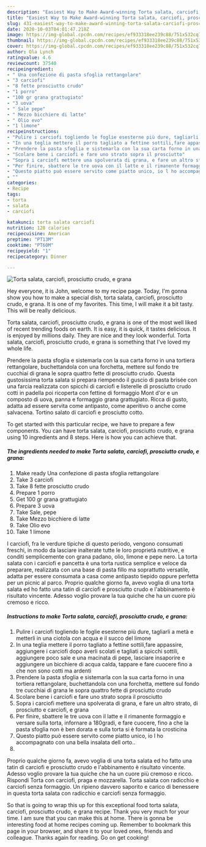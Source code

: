 ```yaml
---
description: "Easiest Way to Make Award-winning Torta salata, carciofi, prosciutto crudo, e grana"
title: "Easiest Way to Make Award-winning Torta salata, carciofi, prosciutto crudo, e grana"
slug: 431-easiest-way-to-make-award-winning-torta-salata-carciofi-prosciutto-crudo-e-grana
date: 2020-10-03T04:01:47.218Z
image: https://img-global.cpcdn.com/recipes/ef933318ee239c88/751x532cq70/torta-salata-carciofi-prosciutto-crudo-e-grana-recipe-main-photo.jpg
thumbnail: https://img-global.cpcdn.com/recipes/ef933318ee239c88/751x532cq70/torta-salata-carciofi-prosciutto-crudo-e-grana-recipe-main-photo.jpg
cover: https://img-global.cpcdn.com/recipes/ef933318ee239c88/751x532cq70/torta-salata-carciofi-prosciutto-crudo-e-grana-recipe-main-photo.jpg
author: Ola Lynch
ratingvalue: 4.6
reviewcount: 37540
recipeingredient:
- " Una confezione di pasta sfoglia rettangolare"
- "3 carciofi"
- "8 fette prosciutto crudo"
- "1 porro"
- "100 gr grana grattugiato"
- "3 uova"
- " Sale pepe"
- " Mezzo bicchiere di latte"
- " Olio evo"
- "1 limone"
recipeinstructions:
- "Pulire i carciofi togliendo le foglie esesterne più dure, tagliarli a metà e metterli in una ciotola con acqua e il succo del limone"
- "In una teglia mettere il porro tagliato a fettine sottili,fare appassire, aggiungere i carciofi dopo averli scolati e tagliati a spicchi sottili, aggiungere poco sale e una macinata di pepe, lasciare insaporire e aggiungere un bicchiere di acqua calda, tappare e fare cuocere fino a che non sono cotti ma ardenti"
- "Prendere la pasta sfoglia e sistemarla con la sua carta forno in una tortiera rettangolare, buchettandola con una forchetta, mettere sul fondo tre cucchiai di grana le sopra quattro fette di prosciutto crudo"
- "Scolare bene i carciofi e fare uno strato sopra il prosciutto"
- "Sopra i carciofi mettere una spolverata di grana, e fare un altro strato, di prosciutto e carciofi, e grana"
- "Per finire, sbattere le tre uova con il latte e il rimanente formaggio e versare sulla torta, infornare a 180gradi, e fare cuocere, fino a che la pasta sfoglia non è ben dorata e sulla torta si è formata la crosticina"
- "Questo piatto può essere servito come piatto unico, io l ho accompagnato con una bella insalata dell orto.."
- ""
categories:
- Recipe
tags:
- torta
- salata
- carciofi

katakunci: torta salata carciofi 
nutrition: 128 calories
recipecuisine: American
preptime: "PT13M"
cooktime: "PT60M"
recipeyield: "1"
recipecategory: Dinner

---
```



![Torta salata, carciofi, prosciutto crudo, e grana](https://img-global.cpcdn.com/recipes/ef933318ee239c88/751x532cq70/torta-salata-carciofi-prosciutto-crudo-e-grana-recipe-main-photo.jpg)

Hey everyone, it is John, welcome to my recipe page. Today, I'm gonna show you how to make a special dish, torta salata, carciofi, prosciutto crudo, e grana. It is one of my favorites. This time, I will make it a bit tasty. This will be really delicious.

Torta salata, carciofi, prosciutto crudo, e grana is one of the most well liked of recent trending foods on earth. It is easy, it is quick, it tastes delicious. It is enjoyed by millions daily. They are nice and they look wonderful. Torta salata, carciofi, prosciutto crudo, e grana is something that I've loved my whole life.

Prendere la pasta sfoglia e sistemarla con la sua carta forno in una tortiera rettangolare, buchettandola con una forchetta, mettere sul fondo tre cucchiai di grana le sopra quattro fette di prosciutto crudo. Questa gustosissima torta salata si prepara riempendo il guscio di pasta brisée con una farcia realizzata con spicchi di carciofi e listerelle di prosciutto crudo cotti in padella poi ricoperta con fettine di formaggio Mont d&#39;or e un composto di uova, panna e formaggio grana grattugiato. Ricca di gusto, adatta ad essere servita come antipasto, come aperitivo o anche come salvacena. Tortino salato di carciofi e prosciutto cotto.


To get started with this particular recipe, we have to prepare a few components. You can have torta salata, carciofi, prosciutto crudo, e grana using 10 ingredients and 8 steps. Here is how you can achieve that.

<!--inarticleads1-->

##### The ingredients needed to make Torta salata, carciofi, prosciutto crudo, e grana:

1. Make ready  Una confezione di pasta sfoglia rettangolare
1. Take 3 carciofi
1. Take 8 fette prosciutto crudo
1. Prepare 1 porro
1. Get 100 gr grana grattugiato
1. Prepare 3 uova
1. Take  Sale, pepe
1. Take  Mezzo bicchiere di latte
1. Take  Olio evo
1. Take 1 limone


I carciofi, fra le verdure tipiche di questo periodo, vengono consumati freschi, in modo da lasciare inalterate tutte le loro proprietà nutritive, e conditi semplicemente con grana padano, olio, limone e pepe nero. La torta salata con i carciofi e pancetta è una torta rustica semplice e veloce da preparare, realizzata con una base di pasta fillo ma soprattutto versatile, adatta per essere consumata a casa come antipasto tiepido oppure perfetta per un picnic al parco. Proprio qualche giorno fa, avevo voglia di una torta salata ed ho fatto una tatin di carciofi e prosciutto crudo e l&#39;abbinamento è risultato vincente. Adesso voglio provare la tua quiche che ha un cuore più cremoso e ricco. 

<!--inarticleads2-->

##### Instructions to make Torta salata, carciofi, prosciutto crudo, e grana:

1. Pulire i carciofi togliendo le foglie esesterne più dure, tagliarli a metà e metterli in una ciotola con acqua e il succo del limone
1. In una teglia mettere il porro tagliato a fettine sottili,fare appassire, aggiungere i carciofi dopo averli scolati e tagliati a spicchi sottili, aggiungere poco sale e una macinata di pepe, lasciare insaporire e aggiungere un bicchiere di acqua calda, tappare e fare cuocere fino a che non sono cotti ma ardenti
1. Prendere la pasta sfoglia e sistemarla con la sua carta forno in una tortiera rettangolare, buchettandola con una forchetta, mettere sul fondo tre cucchiai di grana le sopra quattro fette di prosciutto crudo
1. Scolare bene i carciofi e fare uno strato sopra il prosciutto
1. Sopra i carciofi mettere una spolverata di grana, e fare un altro strato, di prosciutto e carciofi, e grana
1. Per finire, sbattere le tre uova con il latte e il rimanente formaggio e versare sulla torta, infornare a 180gradi, e fare cuocere, fino a che la pasta sfoglia non è ben dorata e sulla torta si è formata la crosticina
1. Questo piatto può essere servito come piatto unico, io l ho accompagnato con una bella insalata dell orto..
1. 


Proprio qualche giorno fa, avevo voglia di una torta salata ed ho fatto una tatin di carciofi e prosciutto crudo e l&#39;abbinamento è risultato vincente. Adesso voglio provare la tua quiche che ha un cuore più cremoso e ricco. Rispondi Torta con carciofi, praga e mozzarella. Torta salata con radicchio e carciofi senza formaggio. Un ripieno davvero saporito e carico di benessere in questa torta salata con radicchio e carciofi senza formaggio. 

So that is going to wrap this up for this exceptional food torta salata, carciofi, prosciutto crudo, e grana recipe. Thank you very much for your time. I am sure that you can make this at home. There is gonna be interesting food at home recipes coming up. Remember to bookmark this page in your browser, and share it to your loved ones, friends and colleague. Thanks again for reading. Go on get cooking!
